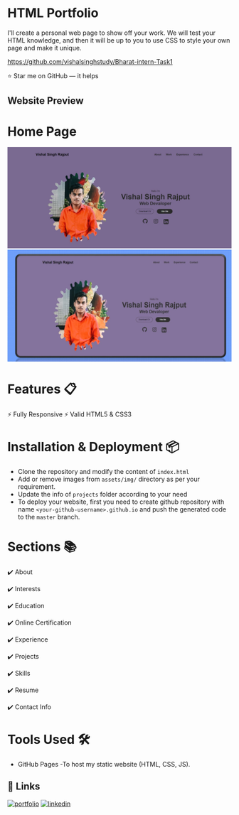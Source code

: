 # HTML Portfolio

I'll create a personal web page to show off your work. We will test your HTML knowledge, and then it will be up to you to use CSS to style your own page and make it unique.

https://github.com/vishalsinghstudy/Bharat-intern-Task1

⭐ Star me on GitHub — it helps

## Website Preview

# Home Page
![App Screenshot](https://github.com/vishalsinghstudy/Bharat-intern-Task1/blob/main/img/Screenshot.jpg)
![App Screenshot](https://github.com/vishalsinghstudy/Bharat-intern-Task1/blob/main/img/Screenshot2.jpg)

# Features 📋
⚡️ Fully Responsive
⚡️ Valid HTML5 & CSS3

# Installation & Deployment 📦
- Clone the repository and modify the content of `index.html` 
- Add or remove images from `assets/img/` directory as per your requirement.
- Update the info of `projects` folder according to your need
- To deploy your website, first you need to create github repository with name `<your-github-username>.github.io` and push the generated code to the `master` branch.

# Sections 📚

✔️ About 

✔️ Interests

✔️ Education

✔️ Online Certification

✔️ Experience

✔️ Projects

✔️ Skills

✔️ Resume

✔️ Contact Info

# Tools Used 🛠️
-  GitHub Pages -To host my static website (HTML, CSS, JS).

## 🔗 Links
[![portfolio](https://img.shields.io/badge/my_portfolio-000?style=for-the-badge&logo=ko-fi&logoColor=white)](https://github.com/vishalsinghstudy)
[![linkedin](https://img.shields.io/badge/linkedin-0A66C2?style=for-the-badge&logo=linkedin&logoColor=white)](linkedin.com/in/vishal-kumar-singh-492920256)
